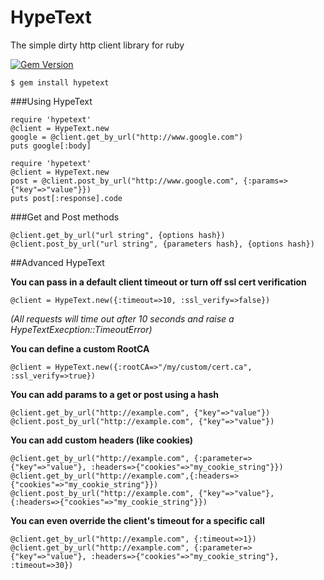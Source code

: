 # HypeText
The simple dirty http client library for ruby

[![Gem Version](https://badge.fury.io/rb/hypetext.png)](http://badge.fury.io/rb/hypetext)

```
$ gem install hypetext
```

###Using HypeText

```
require 'hypetext'
@client = HypeText.new
google = @client.get_by_url("http://www.google.com")
puts google[:body]
```

```
require 'hypetext'
@client = HypeText.new
post = @client.post_by_url("http://www.google.com", {:params=>{"key"=>"value"}})
puts post[:response].code
```

###Get and Post methods
```
@client.get_by_url("url string", {options hash})
@client.post_by_url("url string", {parameters hash}, {options hash})
```

##Advanced HypeText

**You can pass in a default client timeout or turn off ssl cert verification**
```
@client = HypeText.new({:timeout=>10, :ssl_verify=>false})
```
*(All requests will time out after 10 seconds and raise a HypeTextExecption::TimeoutError)*



**You can define a custom RootCA**
```
@client = HypeText.new({:rootCA=>"/my/custom/cert.ca", :ssl_verify=>true})
```


**You can add params to a get or post using a hash**
```
@client.get_by_url("http://example.com", {"key"=>"value"})
@client.post_by_url("http://example.com", {"key"=>"value"})
```



**You can add custom headers (like cookies)**
```
@client.get_by_url("http://example.com", {:parameter=>{"key"=>"value"}, :headers=>{"cookies"=>"my_cookie_string"}})
@client.get_by_url("http://example.com",{:headers=>{"cookies"=>"my_cookie_string"}})
@client.post_by_url("http://example.com", {"key"=>"value"}, {:headers=>{"cookies"=>"my_cookie_string"}})
```


**You can even override the client's timeout for a specific call**
```
@client.get_by_url("http://example.com", {:timeout=>1})
@client.get_by_url("http://example.com", {:parameter=>{"key"=>"value"}, :headers=>{"cookies"=>"my_cookie_string"}, :timeout=>30})
```
